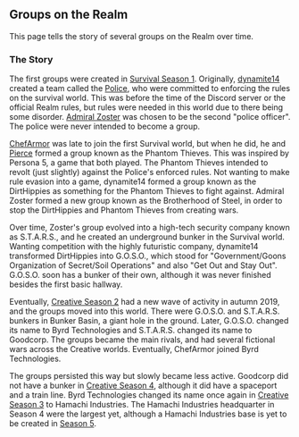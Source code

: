 ## Groups on the Realm

This page tells the story of several groups on the Realm over time.

### The Story
The first groups were created in [Survival Season 1](/worlds/ars1). Originally, [dynamite14](/members/dynamite14) created a team called the [Police](/builds/police), who were committed to enforcing the rules on the survival world. This was before the time of the Discord server or the official Realm rules, but rules were needed in this world due to there being some disorder. [Admiral Zoster](/members/zoster) was chosen to be the second "police officer". The police were never intended to become a group.

[ChefArmor](/members/chefarmor) was late to join the first Survival world, but when he did, he and [Pierce](/members/pierce) formed a group known as the Phantom Thieves. This was inspired by Persona 5, a game that both played. The Phantom Thieves intended to revolt (just slightly) against the Police's enforced rules. Not wanting to make rule evasion into a game, dynamite14 formed a group known as the DirtHippies as something for the Phantom Thieves to fight against. Admiral Zoster formed a new group known as the Brotherhood of Steel, in order to stop the DirtHippies and Phantom Thieves from creating wars.

Over time, Zoster's group evolved into a high-tech security company known as S.T.A.R.S., and he created an underground bunker in the Survival world. Wanting competition with the highly futuristic company, dynamite14 transformed DirtHippies into G.O.S.O., which stood for "Government/Goons Organization of Secret/Soil Operations" and also "Get Out and Stay Out". G.O.S.O. soon has a bunker of their own, although it was never finished besides the first basic hallway.

Eventually, [Creative Season 2](/worlds/arc2) had a new wave of activity in autumn 2019, and the groups moved into this world. There were G.O.S.O. and S.T.A.R.S. bunkers in Bunker Basin, a giant hole in the ground. Later, G.O.S.O. changed its name to Byrd Technologies and S.T.A.R.S. changed its name to Goodcorp. The groups became the main rivals, and had several fictional wars across the Creative worlds. Eventually, ChefArmor joined Byrd Technologies.

The groups persisted this way but slowly became less active. Goodcorp did not have a bunker in [Creative Season 4](/worlds/arc4), although it did have a spaceport and a train line. Byrd Technologies changed its name once again in [Creative Season 3](/worlds/arc3) to Hamachi Industries. The Hamachi Industries headquarter in Season 4 were the largest yet, although a Hamachi Industries base is yet to be created in [Season 5](/worlds/arc5).
